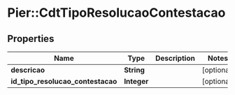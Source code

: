 # Pier::CdtTipoResolucaoContestacao

## Properties
Name | Type | Description | Notes
------------ | ------------- | ------------- | -------------
**descricao** | **String** |  | [optional] 
**id_tipo_resolucao_contestacao** | **Integer** |  | [optional] 


